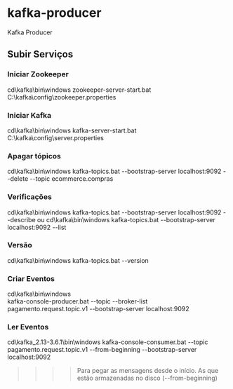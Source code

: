 # kafka-producer
Kafka Producer

## Subir Serviços

### Iniciar Zookeeper
cd\kafka\bin\windows
zookeeper-server-start.bat C:\kafka\config\zookeeper.properties

### Iniciar Kafka
cd\kafka\bin\windows
kafka-server-start.bat C:\kafka\config\server.properties

### Apagar tópicos
cd\kafka\bin\windows
kafka-topics.bat --bootstrap-server localhost:9092 --delete --topic ecommerce.compras

### Verificações
cd\kafka\bin\windows
kafka-topics.bat --bootstrap-server localhost:9092 --describe
ou 
cd\kafka\bin\windows
kafka-topics.bat --bootstrap-server localhost:9092 --list

### Versão
cd\kafka\bin\windows
kafka-topics.bat --version

### Criar Eventos
cd\kafka\bin\windows<br>
kafka-console-producer.bat --topic --broker-list  pagamento.request.topic.v1 --bootstrap-server localhost:9092

### Ler Eventos
cd\kafka_2.13-3.6.1\bin\windows
kafka-console-consumer.bat --topic pagamento.request.topic.v1 --from-beginning --bootstrap-server localhost:9092
> > > > Para pegar as mensagens desde o início. As que estão armazenadas no disco (--from-beginning)